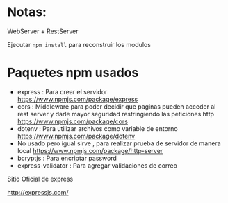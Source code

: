 # Notas:

WebServer + RestServer 

Ejecutar ```npm install``` para reconstruir los modulos

# Paquetes npm usados

+ express : Para crear el servidor https://www.npmjs.com/package/express
+ cors : Middleware para poder decidir que paginas pueden acceder al rest server y darle mayor seguridad restringiendo las peticiones http  https://www.npmjs.com/package/cors
+ dotenv : Para utilizar archivos como variable de entorno https://www.npmjs.com/package/dotenv
+ No usado pero igual sirve , para realizar prueba de servidor de manera local https://www.npmjs.com/package/http-server
+ bcryptjs : Para encriptar password
+ express-validator : Para agregar validaciones de correo 


Sitio Oficial de express 

http://expressjs.com/

